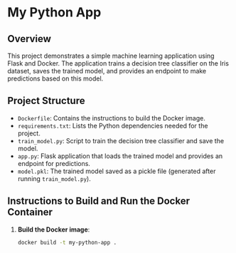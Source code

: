 # My Python App

## Overview

This project demonstrates a simple machine learning application using Flask and Docker. The application trains a decision tree classifier on the Iris dataset, saves the trained model, and provides an endpoint to make predictions based on this model.

## Project Structure

- `Dockerfile`: Contains the instructions to build the Docker image.
- `requirements.txt`: Lists the Python dependencies needed for the project.
- `train_model.py`: Script to train the decision tree classifier and save the model.
- `app.py`: Flask application that loads the trained model and provides an endpoint for predictions.
- `model.pkl`: The trained model saved as a pickle file (generated after running `train_model.py`).

## Instructions to Build and Run the Docker Container

1. **Build the Docker image**:

   ```sh
   docker build -t my-python-app .
